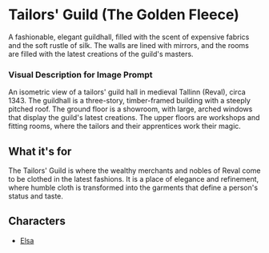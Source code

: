 # Tailors' Guild (The Golden Fleece)

A fashionable, elegant guildhall, filled with the scent of expensive fabrics and the soft rustle of silk. The walls are lined with mirrors, and the rooms are filled with the latest creations of the guild's masters.

### Visual Description for Image Prompt

An isometric view of a tailors' guild hall in medieval Tallinn (Reval), circa 1343. The guildhall is a three-story, timber-framed building with a steeply pitched roof. The ground floor is a showroom, with large, arched windows that display the guild's latest creations. The upper floors are workshops and fitting rooms, where the tailors and their apprentices work their magic.

## What it's for

The Tailors' Guild is where the wealthy merchants and nobles of Reval come to be clothed in the latest fashions. It is a place of elegance and refinement, where humble cloth is transformed into the garments that define a person's status and taste.

## Characters

- [Elsa](../../characters/workers_quarter/elsa/elsa.md)

